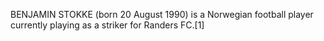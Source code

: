 BENJAMIN STOKKE (born 20 August 1990) is a Norwegian football player currently playing as a striker for Randers FC.[1]
